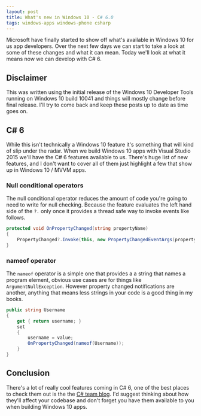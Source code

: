 ```yaml
---
layout: post
title: What's new in Windows 10 - C# 6.0
tags: windows-apps windows-phone csharp
---
```


Microsoft have finally started to show off what's available in Windows 10 for us app developers. Over the next few days we can start to take a look at some of these changes and what it can mean. Today we'll look at what it means now we can develop with C# 6.

## Disclaimer

This was written using the initial release of the Windows 10 Developer Tools running on Windows 10 build 10041 and things will mostly change before final release. I'll try to come back and keep these posts up to date as time goes on.

## C# 6

While this isn't technically a Windows 10 feature it's something that will kind of slip under the radar. When we build Windows 10 apps with Visual Studio 2015 we'll have the C# 6 features available to us. There's  huge list of new features, and I don't want to cover all of them just highlight a few that show up in Windows 10 / MVVM apps.

### Null conditional operators

The null conditional operator reduces the amount of code you're going to need to write for null checking. Because the feature evaluates the left hand side of the `?.` only once it provides a thread safe way to invoke events like follows.

``` csharp
protected void OnPropertyChanged(string propertyName)
{
	PropertyChanged?.Invoke(this, new PropertyChangedEventArgs(propertyName));
}
```

### nameof operator

The `nameof` operator is a simple one that provides a a string that names a program element, obvious use cases are for things like `ArgumentNullException`. However property changed notifications are another, anything that means less strings in your code is a good thing in my books.

``` csharp
public string Username
{
	get { return username; }
	set
	{
		username = value;
		OnPropertyChanged(nameof(Username));
	}
}
```

## Conclusion

There's a lot of really cool features coming in C# 6, one of the best places to check them out is the the [C# team blog](http://blogs.msdn.com/b/csharpfaq/archive/2014/11/20/new-features-in-c-6.aspx). I'd suggest thinking about how they'll affect your codebase and don't forget you have them available to you when building Windows 10 apps.

